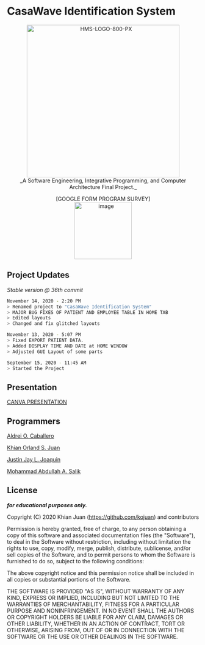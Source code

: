 # CasaWave Identification System

<p align="center">
<a href="https://ibb.co/2t6Cdfx"><img src="https://i.ibb.co/2t6Cdfx/HMS-LOGO-800-PX.png" alt="HMS-LOGO-800-PX" border="0" width="400" height="400"></a><br>
_A Software Engineering, Integrative Programming, and Computer Architecture Final Project._
</p>
<center>[GOOGLE FORM PROGRAM SURVEY]<br>
<a href="https://ibb.co/6sRBq8m"><img src="https://i.ibb.co/6sRBq8m/image.png" alt="image" border="0" width="150" height="150"></a>
</center>

## Project Updates
*Stable version @ 36th commit*
```bash
November 14, 2020 - 2:20 PM
> Renamed project to "CasaWave Identification System"
> MAJOR BUG FIXES OF PATIENT AND EMPLOYEE TABLE IN HOME TAB
> Edited layouts
> Changed and fix glitched layouts
```
```bash
November 13, 2020 - 5:07 PM
> Fixed EXPORT PATIENT DATA.
> Added DISPLAY TIME AND DATE at HOME WINDOW
> Adjusted GUI Layout of some parts
```
```bash
September 15, 2020 - 11:45 AM
> Started the Project
```

## Presentation
[CANVA PRESENTATION](https://www.canva.com/design/DAENYg4r2i4/gh8HwKczfDc7Z0jyXq74Uw/view?utm_content=DAENYg4r2i4&utm_campaign=designshare&utm_medium=link&utm_source=sharebutton)

## Programmers
[Aldrei O. Caballero](https://www.facebook.com/aldreicaballero4)

[Khian Orland S. Juan](https://facebook.com/KhianJuan2000)

[Justin Jay L. Joaquin](https://www.facebook.com/fluffybluebunnnnny)

[Mohammad Abdullah A. Salik](https://www.facebook.com/whycooktherice)

## License
**_for educational purposes only._**

Copyright (C) 2020 Khian Juan (https://github.com/kojuan) and contributors

Permission is hereby granted, free of charge, to any person obtaining a copy of this software and associated documentation files (the "Software"), to deal in the Software without restriction, including without limitation the rights to use, copy, modify, merge, publish, distribute, sublicense, and/or sell copies of the Software, and to permit persons to whom the Software is furnished to do so, subject to the following conditions:

The above copyright notice and this permission notice shall be included in all copies or substantial portions of the Software.

THE SOFTWARE IS PROVIDED "AS IS", WITHOUT WARRANTY OF ANY KIND, EXPRESS OR IMPLIED, INCLUDING BUT NOT LIMITED TO THE WARRANTIES OF MERCHANTABILITY, FITNESS FOR A PARTICULAR PURPOSE AND NONINFRINGEMENT. IN NO EVENT SHALL THE AUTHORS OR COPYRIGHT HOLDERS BE LIABLE FOR ANY CLAIM, DAMAGES OR OTHER LIABILITY, WHETHER IN AN ACTION OF CONTRACT, TORT OR OTHERWISE, ARISING FROM, OUT OF OR IN CONNECTION WITH THE SOFTWARE OR THE USE OR OTHER DEALINGS IN THE SOFTWARE.

